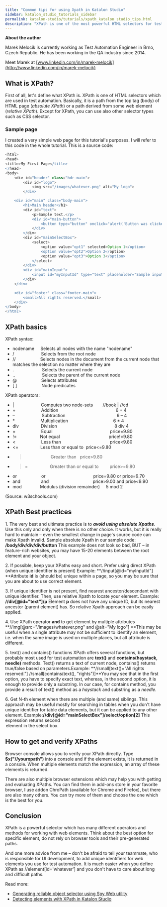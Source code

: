 ```yaml
---
title: "Common tips for using Xpath in Katalon Studio"
sidebar: katalon_studio_tutorials_sidebar
permalink: katalon-studio/tutorials/xpath_katalon_studio_tips.html
description: "XPath is one of the most powerful HTML selectors for test automation. Learn more with many hands-on practices to use XPath in Katalon Studio!"
---
```


**About the author**

Marek Melocik is currently working as Test Automation Engineer in Brno, Czech Republic. He has been working in the QA industry since 2014.

Meet Marek at [www.linkedin.com/in/marek-melocik](http://www.linkedin.com/in/marek-melocik)

What is XPath?
--------------

First of all, let's define what XPath is. XPath is one of HTML selectors which are used in test automation. Basically, it is a path from the top tag (body) of HTML page (_absolute XPath_) or a path derived from some web element (_relative XPath_). Except for XPath, you can use also other selector types such as CSS selector.

### Sample page

I created a very simple web page for this tutorial's purposes. I will refer to this code in the whole tutorial. This is a source code:

```groovy
<html>
<head>
<title>My First Page</title>
</head>
<body>
	<div id="header" class="hdr-main">
		<div id="logo">
			<img src="/images/whatever.png" alt="My logo">
		</div>

	<div id="main" class="body-main">
		<h1>Main header</h1>
		<div id="text">
			<p>Sample text.</p>
			<div id="main-button">
				<button type="button" onclick="alert('Button was clicked!')">Click me</button>
			</div>
		</div>
		<div id="mainSelectBox">
			<select>
				<option value="opt1" selected>Option 1</option>
				<option value="opt2">Option 2</option>
				<option value="opt3">Option 3</option>
			</select>
		</div>
		<div id="mainInput">
			<input id="myInputId" type="text" placeholder="Sample input">
		</div>
	</div>

	<div id="footer" class="footer-main">
		<small>All rights reserved.</small>
	</div>
</body>
</html>

```

XPath basics
------------

XPath syntax:

*   nodename     Selects all nodes with the name "nodename"
*   /                      Selects from the root node
*   //                    Selects nodes in the document from the current node that matches the selection no matter where they are
*   .                       Selects the current node
*   ..                      Selects the parent of the current node
*   @                    Selects attributes
*   \[ \]                    Node predicates

XPath operators:

*   |                      Computes two node-sets        //book | //cd
*   +                     Addition                                               6 + 4
*   –                      Subtraction                                          6 – 4
*   *                     Multiplication                                     6 * 4
*   div                  Division                                               8 div 4
*   =                     Equal                                               price=9.80
*   !=                   Not equal                                        price!=9.80
*   <                     Less than                                        price<9.80
*   <=                  Less than or equal to  price<=9.80
*   >                     Greater than   price>9.80
*   >=                  Greater than or equal to         price>=9.80
*   or                    or                                       price=9.80 or price=9.70
*   and                 and                                    price>9.00 and price<9.90
*   mod               Modulus (division remainder)     5 mod 2

(Source: w3schools.com)

XPath Best practices
--------------------

1\. The very best and ultimate practice is to _**avoid using absolute Xpaths**_. Use this only and only when there is no other choice. It works, but it is really hard to maintain – even the smallest change in page's source code can make Xpath invalid.
Sample absolute Xpath in our sample code:
**/body/div/div/div/button**
This example does not look so bad, BUT – in feature-rich websites, you may have 15-20 elements between the root element and your object.

2\. If possible, keep your XPaths easy and short. Prefer using direct XPath (when unique identifier is present)
Example:
**//input\[@id="myInputId"\]
**Attribute **id** is (should be) unique within a page, so you may be sure that you are about to use correct element.

3\. If unique identifier is not present, find nearest ancestor/descendant with unique identifier. Then, use relative Xpath to locate your element.
Example:
**//div\[@id="text"\]/p**
Element **p** does not have any unique ID, but its nearest ancestor (parent element) has.
So relative Xpath approach can be easily applied.

4\. Use XPath operator **and** to get element by multiple attributes
**//img\[@src="/images/whatever.png" and @alt="My logo"\]
**This may be useful when a single attribute may not be sufficient to identify an element, i.e. when the same image is used on multiple places, but alt attribute is different.

5\. text() and contains() functions
XPath offers several functions, but probably most used for test automation are **text()** and **contains(haystack, needle)** methods.
Text() returns a text of current node, contains() returns true/false based on parameters.Example:
**//small\[text()="All rights reserved."\]
//small\[contains(text(), "rights")\]**You may see that in the first option, you have to specify exact text, whereas, in the second option, it is enough to provide only a substring.
In our case, for contains method, you provide a result of text() method as a _haystack_ and substring as a _needle_.

6\. Get N-th element when there are multiple (and same) siblings. This approach may be useful mostly for searching in tables when you don't have unique identifier for table data elements, but it can be applied to any other element.
Example:**//div\[@id="mainSelectBox"\]/select/option\[2\]**
This expression returns second <option> element in the select box.

How to get and verify XPaths
----------------------------

Browser console allows you to verify your XPath directly. Type **$x("//yourxpath")** into a console and if the element exists, it is returned in a console. When multiple elements match the expression, an array of these elements is returned.

There are also multiple browser extensions which may help you with getting and evaluating XPaths. You can find them in add-ons store in your favorite browser, I use addon ChroPath (available for Chrome and Firefox), but there are also many others. You can try more of them and choose the one which is the best for you.

Conclusion
----------

XPath is a powerful selector which has many different operators and methods for working with web elements. Think about the best option for specific element, do not rely on browser tools and their pre-generated paths.

And one more advice from me – don't be afraid to tell your teammate, who is responsible for UI development, to add unique identifiers for web elements you use for test automation. It is much easier when you define XPath as //element\[id='whatever'\] and you don't have to care about long and difficult paths.

Read more:

*   [Generating reliable object selector using Spy Web utility](/katalon-studio/tutorials/generate-css-xpath-selector-spy-web-utility/)
*   [Detecting elements with XPath in Katalon Studio](/katalon-studio/tutorials/detect-elements-xpath/)
